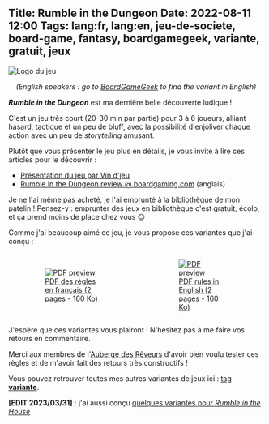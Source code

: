 Title: Rumble in the Dungeon
Date: 2022-08-11 12:00
Tags: lang:fr, lang:en, jeu-de-societe, board-game, fantasy, boardgamegeek, variante, gratuit, jeux
---
![Logo du jeu](images/2022/08/rumble-in-the-dungeon-fan-cover.jpg)

_<center>(English speakers : go to [BoardGameGeek](https://boardgamegeek.com/thread/2915424/special-rooms-characters-abilities-exchange-charac) to find the variant in English)</center>_

_**Rumble in the Dungeon**_ est ma dernière belle découverte ludique !

C'est un jeu très court (20-30 min par partie) pour 3 à 6 joueurs,
alliant hasard, tactique et un peu de bluff,
avec la possibilité d'enjoliver chaque action avec un peu de _storytelling_ amusant.

Plutôt que vous présenter le jeu plus en détails, je vous invite à lire ces articles pour le découvrir :

* [Présentation du jeu par Vin d'jeu](https://www.vindjeu.eu/2019/03/05/rumble-in-the-dungeon/)
* [Rumble in the Dungeon review @ boardgaming.com](https://boardgaming.com/games/board-games/rumble-in-the-dungeon) (anglais)

Je ne l'ai même pas acheté, je l'ai emprunté à la bibliothèque de mon patelin !
Pensez-y : emprunter des jeux en bibliothèque c'est gratuit, écolo, et ça prend moins de place chez vous 😊

Comme j'ai beaucoup aimé ce jeu, je vous propose ces variantes que j'ai conçu :

<div class="side-by-side">
  <a href="images/2022/08/RumbleInTheDungeon-variantes-FR.pdf">
    <figure>
      <img alt="PDF preview" src="images/2022/08/rumble-in-the-dungeon-pdf-thumbnail-FR.png">
      <figcaption>PDF des règles en français (2 pages - 160 Ko)</figcaption>
    </figure>
  </a>
  <a href="images/2022/08/RumbleInTheDungeon-variants-EN.pdf">
    <figure>
      <img alt="PDF preview" src="images/2022/08/rumble-in-the-dungeon-pdf-thumbnail-EN.png">
      <figcaption>PDF rules in English (2 pages - 160 Ko)</figcaption>
    </figure>
  </a>
</div>

J'espère que ces variantes vous plairont !
N'hésitez pas à me faire vos retours en commentaire.

Merci aux membres de l'[Auberge des Rêveurs](https://laubergedesreveurs.forumactif.com/) d'avoir bien voulu tester ces règles
et de m'avoir fait des retours très constructifs !

Vous pouvez retrouver toutes mes autres variantes de jeux ici : [tag **variante**](tag/variante.html).

**[EDIT 2023/03/31]** : j'ai aussi conçu [quelques variantes pour _Rumble in the House_](rumble-in-the-house.html)

<style>
article img { max-height: 20rem; }
@media (min-width:768px) {
  .side-by-side {
    display: flex;
    justify-content: center;
    align-items: center;
  }
  .side-by-side > * { margin: 0 2rem; }
}
</style>

<!-- Com'
* [x] https://boardgamegeek.com/thread/2915424/special-rooms-characters-abilities-exchange-charac
* [x] https://www.trictrac.net/jeu-de-societe/rumble-in-the-dungeon/ressources & https://www.trictrac.net/forum/sujet/variantes-pour-rumble-in-the-dungeon
-->
